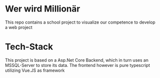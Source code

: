 ﻿# Wer wird Millionär

This repo contains a school project to visualize our competence to develop a web project

# Tech-Stack

This project is based on a Asp.Net Core Backend, which in turn uses an MSSQL-Server to store its data.
The frontend however is pure typescript utilizing Vue.JS as framework